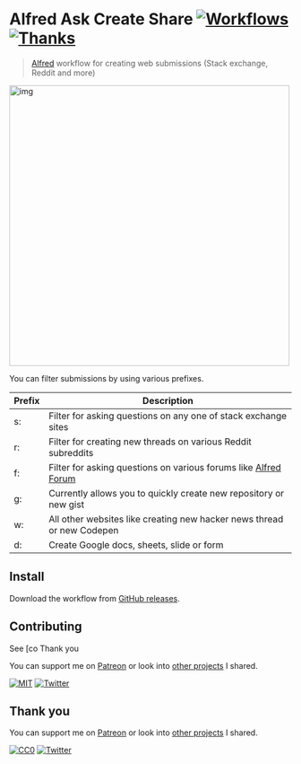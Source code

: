 # Alfred Ask Create Share [![Workflows](https://img.shields.io/badge/-more%20workflows-0a0a0a.svg?style=flat&colorA=0a0a0a)](https://github.com/learn-anything/alfred-workflows#readme) [![Thanks](http://bit.ly/saythankss)](https://patreon.com/nikitavoloboev)

> [Alfred](https://www.alfredapp.com/) workflow for creating web submissions (Stack exchange, Reddit and more)

<img src="https://i.imgur.com/ZNn8uZj.png" width="500" alt="img">

You can filter submissions by using various prefixes.

| Prefix | Description                                                                                     |
| ------ | ----------------------------------------------------------------------------------------------- |
| s:     | Filter for asking questions on any one of stack exchange sites                                  |
| r:     | Filter for creating new threads on various Reddit subreddits                                    |
| f:     | Filter for asking questions on various forums like [Alfred Forum](https://www.alfredforum.com/) |
| g:     | Currently allows you to quickly create new repository or new gist                               |
| w:     | All other websites like creating new hacker news thread or new Codepen                          |
| d:     | Create Google docs, sheets, slide or form                                                       |

## Install

Download the workflow from [GitHub releases](../../releases/latest).

## Contributing

See [co Thank you

You can support me on [Patreon](https://www.patreon.com/nikitavoloboev) or look into [other projects](https://nikitavoloboev.xyz/projects) I shared.

[![MIT](http://bit.ly/mitbadge)](https://tldrlegal.com/license/mit-license) [![Twitter](http://bit.ly/nikitweet)](https://twitter.com/nikitavoloboev)

## Thank you

You can support me on [Patreon](https://www.patreon.com/nikitavoloboev) or look into [other projects](https://nikitavoloboev.xyz/projects) I shared.

[![CC0](https://img.shields.io/badge/license-CC0-0a0a0a.svg?style=flat&colorA=0a0a0a)](https://tldrlegal.com/license/creative-commons-cc0-1.0-universal) [![Twitter](http://bit.ly/nikitweet)](https://twitter.com/nikitavoloboev)

